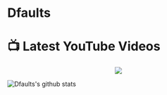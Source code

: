 # Dfaults

# 📺 Latest YouTube Videos

<div align="center">

[<img src="https://img.shields.io/badge/-Subscribe-red?style=for-the-badge&logo=youtube&logoColor=white"/>](https://www.youtube.com/c/AlwinJohn?sub_confirmation=1)

</div>

<!-- BLOG-POST-LIST:START -->

<!-- BLOG-POST-LIST:END -->

 ![Dfaults's github stats](https://github-readme-stats.vercel.app/api?username=Dfaults&show_icons=true&theme=dark&include_all_commits=true&count_private=true)
